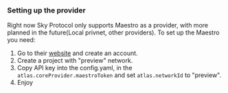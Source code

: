### Setting up the provider

Right now Sky Protocol only supports Maestro as a provider, with more planned in the future(Local privnet, other providers).
To set up the Maestro you need:
1) Go to their [website](https://www.gomaestro.org/) and create an account.
2) Create a project with "preview" network.
3) Copy API key into the config.yaml, in the `atlas.coreProvider.maestroToken` and set `atlas.networkId` to "preview".
4) Enjoy
